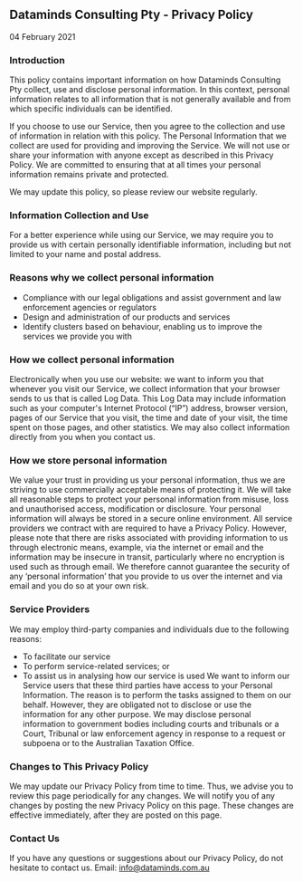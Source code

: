 ## Dataminds Consulting Pty - Privacy Policy

04 February 2021



### Introduction

This policy contains important information on how Dataminds Consulting Pty collect, use and disclose personal information. In this context, personal information relates to all information that is not generally available and from which specific individuals can be identified.

If you choose to use our Service, then you agree to the collection and use of information in relation with this policy. The Personal Information that we collect are used for providing and improving the Service. We will not use or share your information with anyone except as described in this Privacy Policy. We are committed to ensuring that at all times your personal information remains private and protected.

We may update this policy, so please review our website regularly.



### Information Collection and Use

For a better experience while using our Service, we may require you to provide us with certain personally identifiable information, including but not limited to your name and postal address. 



### Reasons why we collect personal information
- Compliance with our legal obligations and assist government and law enforcement agencies or regulators
- Design and administration of our products and services
- Identify clusters based on behaviour, enabling us to improve the services we provide you with



### How we collect personal information

Electronically when you use our website: we want to inform you that whenever you visit our Service, we collect information that your browser sends to us that is called Log Data. This Log Data may include information such as your computer's Internet Protocol (“IP”) address, browser version, pages of our Service that you visit, the time and date of your visit, the time spent on those pages, and other statistics.
We may also collect information directly from you when you contact us.



### How we store personal information

We value your trust in providing us your personal information, thus we are striving to use commercially acceptable means of protecting it. We will take all reasonable steps to protect your personal information from misuse, loss and unauthorised access, modification or disclosure. Your personal information will always be stored in a secure online environment. All service providers we contract with are required to have a Privacy Policy. However, please note that there are risks associated with providing information to us through electronic means, example, via the internet or email and the information may be insecure in transit, particularly where no encryption is used such as through email. We therefore cannot guarantee the security of any ‘personal information’ that you provide to us over the internet and via email and you do so at your own risk.



### Service Providers

We may employ third-party companies and individuals due to the following reasons:
- To facilitate our service
- To perform service-related services; or
- To assist us in analysing how our service is used
We want to inform our Service users that these third parties have access to your Personal Information. The reason is to perform the tasks assigned to them on our behalf. However, they are obligated not to disclose or use the information for any other purpose.
We may disclose personal information to government bodies including courts and tribunals or a Court, Tribunal or law enforcement agency in response to a request or subpoena or to the Australian Taxation Office.



### Changes to This Privacy Policy
We may update our Privacy Policy from time to time. Thus, we advise you to review this page periodically for any changes. We will notify you of any changes by posting the new Privacy Policy on this page. These changes are effective immediately, after they are posted on this page.



### Contact Us
If you have any questions or suggestions about our Privacy Policy, do not hesitate to contact us.
Email: info@dataminds.com.au

